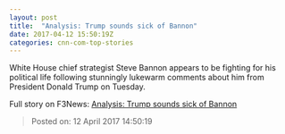 ```yaml
---
layout: post
title:  "Analysis: Trump sounds sick of Bannon"
date: 2017-04-12 15:50:19Z
categories: cnn-com-top-stories
---
```


White House chief strategist Steve Bannon appears to be fighting for his political life following stunningly lukewarm comments about him from President Donald Trump on Tuesday.


Full story on F3News: [Analysis: Trump sounds sick of Bannon](http://www.f3nws.com/n/VVZsSB)

> Posted on: 12 April 2017 14:50:19
